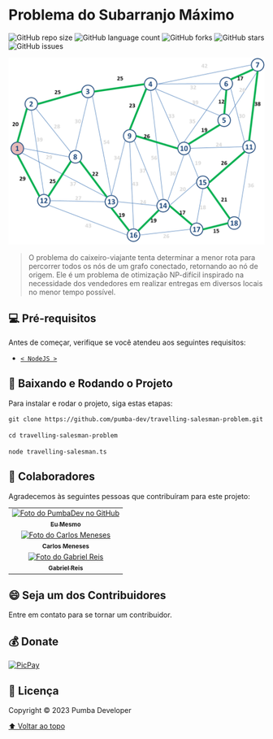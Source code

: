 # Problema do Subarranjo Máximo

![GitHub repo size](https://img.shields.io/github/repo-size/pumba-dev/travelling-salesman-problem?style=for-the-badge)
![GitHub language count](https://img.shields.io/github/languages/count/pumba-dev/travelling-salesman-problem?style=for-the-badge)
![GitHub forks](https://img.shields.io/github/forks/pumba-dev/travelling-salesman-problem?style=for-the-badge)
![GitHub stars](https://img.shields.io/github/stars/pumba-dev/travelling-salesman-problem?style=for-the-badge)
![GitHub issues](https://img.shields.io/github/issues/pumba-dev/travelling-salesman-problem?style=for-the-badge)

<img src="algorithm-img.png" alt="exemplo da saída do algoritmo em um grafo conectado qualquer.">

> O problema do caixeiro-viajante tenta determinar a menor rota para percorrer todos os nós de um grafo conectado, retornando ao nó de origem. Ele é um problema de otimização NP-difícil inspirado na necessidade dos vendedores em realizar entregas em diversos locais no menor tempo possível.

## 💻 Pré-requisitos

Antes de começar, verifique se você atendeu aos seguintes requisitos:

- [`< NodeJS >`](https://nodejs.org/)

## 🚀 Baixando e Rodando o Projeto

Para instalar e rodar o projeto, siga estas etapas:

```
git clone https://github.com/pumba-dev/travelling-salesman-problem.git

cd travelling-salesman-problem

node travelling-salesman.ts
```

## 🤝 Colaboradores

Agradecemos às seguintes pessoas que contribuíram para este projeto:

<table>
  <tr>
    <td align="center">
      <a href="https://github.com/pumba-dev">
        <img src="https://static.wikia.nocookie.net/disneypt/images/c/cf/It_means_no_worries.png/revision/latest?cb=20200128144126&path-prefix=pt" width="100px;" alt="Foto do PumbaDev no GitHub"/><br>
        <sub>
          <b>Eu Mesmo</b>
        </sub>
      </a>
    </td>
  </tr>
  <tr>
    <td align="center">
      <a href="https://github.com/DevUnusual">
        <img src="https://media.licdn.com/dms/image/D4E35AQEd0JmzsQaB-Q/profile-framedphoto-shrink_800_800/0/1657216096553?e=1687827600&v=beta&t=L0OIkd4teTlxiboc9GH1ozX3xDJaEEy3dLKGQHENlHU" width="100px;" alt="Foto do Carlos Meneses"/><br>
        <sub>
          <b>Carlos Meneses</b>
        </sub>
      </a>
    </td>
  </tr>
  <tr>
    <td align="center">
      <a href="https://github.com/usernamegran">
        <img src="https://avatars.githubusercontent.com/u/37776927?v=4" width="100px;" alt="Foto do Gabriel Reis"/><br>
        <sub>
          <b>Gabriel Reis</b>
        </sub>
      </a>
    </td>
  </tr>
</table>

## 😄 Seja um dos Contribuidores<br>

Entre em contato para se tornar um contribuidor.

## 💰 Donate

[![PicPay](https://img.shields.io/badge/PicPay-%40PumbaDev%20-brightgreen)](https://picpay.me/pumbadev)

## 📝 Licença

Copyright © 2023 Pumba Developer

[⬆ Voltar ao topo](#travelling-salesman-problem)<br>
